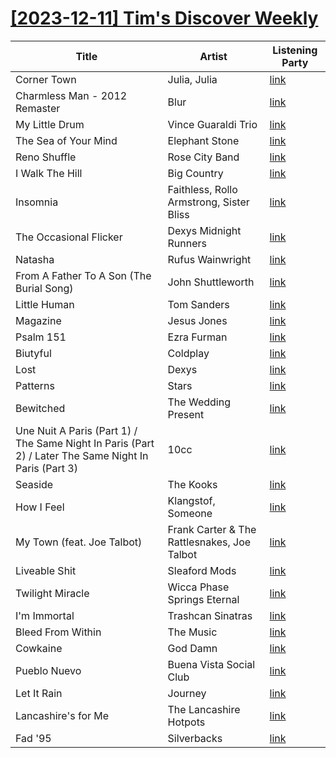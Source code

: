 # [[2023-12-11] Tim's Discover Weekly](https://open.spotify.com/user/zachthehammer/playlist/36EXNhJPgu36Ej6WbOPHpq)

| Title | Artist | Listening Party |
| --- | --- | --- |
| Corner Town | Julia, Julia | [link](https://timstwitterlisteningparty.com/pages/replay/feed_1148.html) |
| Charmless Man - 2012 Remaster | Blur | [link](https://timstwitterlisteningparty.com/pages/replay/feed_390.html) |
| My Little Drum | Vince Guaraldi Trio | [link]() |
| The Sea of Your Mind | Elephant Stone | [link](https://timstwitterlisteningparty.com/pages/replay/feed_1239.html) |
| Reno Shuffle | Rose City Band | [link](https://timstwitterlisteningparty.com/pages/replay/feed_1113.html) |
| I Walk The Hill | Big Country | [link]() |
| Insomnia | Faithless, Rollo Armstrong, Sister Bliss | [link](https://timstwitterlisteningparty.com/pages/replay/feed_300.html) |
| The Occasional Flicker | Dexys Midnight Runners | [link](https://timstwitterlisteningparty.com/pages/replay/feed_303.html) |
| Natasha | Rufus Wainwright | [link](https://timstwitterlisteningparty.com/pages/replay/feed_179.html) |
| From A Father To A Son (The Burial Song) | John Shuttleworth | [link](https://timstwitterlisteningparty.com/pages/replay/feed_104.html) |
| Little Human | Tom Sanders | [link](https://timstwitterlisteningparty.com/pages/replay/feed_706.html) |
| Magazine | Jesus Jones | [link](https://timstwitterlisteningparty.com/pages/replay/feed_699.html) |
| Psalm 151 | Ezra Furman | [link](https://timstwitterlisteningparty.com/pages/replay/feed_200.html) |
| Biutyful | Coldplay | [link](https://timstwitterlisteningparty.com/pages/replay/feed_944.html) |
| Lost | Dexys | [link](https://timstwitterlisteningparty.com/pages/replay/feed_378.html) |
| Patterns | Stars | [link](https://timstwitterlisteningparty.com/pages/replay/feed_1084.html) |
| Bewitched | The Wedding Present | [link](https://timstwitterlisteningparty.com/pages/replay/feed_383.html) |
| Une Nuit A Paris (Part 1) / The Same Night In Paris (Part 2) / Later The Same Night In Paris (Part 3) | 10cc | [link](https://timstwitterlisteningparty.com/pages/replay/feed_160.html) |
| Seaside | The Kooks | [link](https://timstwitterlisteningparty.com/pages/replay/feed_629.html) |
| How I Feel | Klangstof, Someone | [link](https://timstwitterlisteningparty.com/pages/replay/feed_1142.html) |
| My Town (feat. Joe Talbot) | Frank Carter & The Rattlesnakes, Joe Talbot | [link](https://timstwitterlisteningparty.com/pages/replay/feed_956.html) |
| Liveable Shit | Sleaford Mods | [link](https://timstwitterlisteningparty.com/pages/replay/feed_45.html) |
| Twilight Miracle | Wicca Phase Springs Eternal | [link](https://timstwitterlisteningparty.com/pages/replay/feed_1277.html) |
| I'm Immortal | Trashcan Sinatras | [link](https://timstwitterlisteningparty.com/pages/replay/feed_115.html) |
| Bleed From Within | The Music | [link](https://timstwitterlisteningparty.com/pages/replay/feed_923.html) |
| Cowkaine | God Damn | [link](https://timstwitterlisteningparty.com/pages/replay/feed_989.html) |
| Pueblo Nuevo | Buena Vista Social Club | [link](https://timstwitterlisteningparty.com/pages/replay/feed_925.html) |
| Let It Rain | Journey | [link](https://timstwitterlisteningparty.com/pages/replay/feed_1170.html) |
| Lancashire's for Me | The Lancashire Hotpots | [link](https://timstwitterlisteningparty.com/pages/replay/feed_661.html) |
| Fad '95 | Silverbacks | [link](https://timstwitterlisteningparty.com/pages/replay/feed_883.html) |
